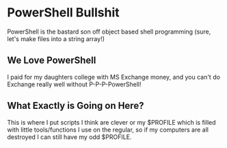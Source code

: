 # PowerShell Bullshit

PowerShell is the bastard son off object based shell programming (sure, let's make files into a string array!)

## We Love PowerShell

I paid for my daughters college with MS Exchange money, and you can't do Exchange really well without P-P-P-PowerShell!

## What Exactly is Going on Here?

This is where I put scripts I think are clever or my $PROFILE which is filled with little tools/functions I use on the regular, so if my computers are all destroyed I can still have my odd $PROFILE.
